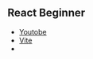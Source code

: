 ## React Beginner

- [Youtobe](https://youtube.com/playlist?list=PLSsAz5wf2lkK_ekd0J__44KG6QoXetZza&si=nUp9_zYfa0oqZev9)
- [Vite](https://cn.vitejs.dev/)
- 